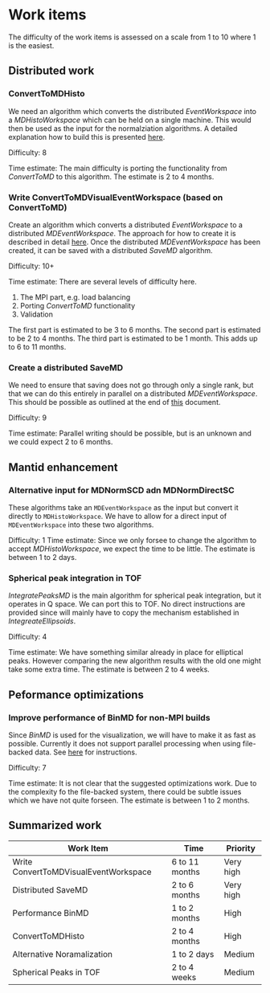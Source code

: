 # Work items

The difficulty of the work items is assessed on a scale from 1 to 10 where
1 is the easiest.

## Distributed work

### ConvertToMDHisto

We need an algorithm which converts the distributed *EventWorkspace* into
a *MDHistoWorkspace* which can be held on a single machine. This would then
be used as the input for the normalziation algorithms. A detailed explanation
how to build this is presented [here](./how_to_implement_convert_to_md_histo.md).

Difficulty: 8

Time estimate: The main difficulty is porting the functionality from
               *ConvertToMD* to this algorithm. The estimate is 2 to 4 months.

### Write ConvertToMDVisualEventWorkspace (based on ConvertToMD)

Create an algorithm which converts a distributed *EventWorkspace* to a
distributed *MDEventWorkspace*. The approach for how to create it is described
in detail [here](../distributed_data_structures/simon_split.md). Once the
distributed *MDEventWorkspace* has been created, it can be saved with a
distributed *SaveMD* algorithm.

Difficulty: 10+

Time estimate: There are several levels of difficulty here.
1. The MPI part, e.g. load balancing
2. Porting *ConvertToMD* functionality
3. Validation

  The first part is estimated to be 3 to 6 months. The second part is estimated to be 2 to 4 months. The third part is estimated to be 1 month. This adds up to 6 to 11 months.

### Create a distributed SaveMD

We need to ensure that saving does not go through only a single rank, but that
we can do this entirely in parallel on a distributed *MDEventWorkspace*. This
should be possible as outlined at the end of
 [this](../distributed_data_structures/simon_split.md) document.

Difficulty: 9

Time estimate: Parallel writing should be possible, but is an unknown
               and we could expect 2 to 6 months.

## Mantid enhancement

### Alternative input for MDNormSCD adn MDNormDirectSC
These algorithms take an `MDEventWorkspace` as the input but convert it
directly to `MDHistoWorkspace`. We have to allow for a direct input of `MDEventWorkspace`
into these two algorithms.

Difficulty: 1
Time estimate: Since we only forsee to change the algorithm to accept *MDHistoWorkspace*,
               we expect the time to be little. The estimate is between 1 to 2 days.

### Spherical peak integration in TOF
*IntegratePeaksMD* is the main algorithm for spherical peak integration,
but it operates in Q space. We can port this to TOF. No direct instructions are
provided since will mainly have to copy the mechanism established in
*IntegreateEllipsoids*.

Difficulty: 4

Time estimate: We have something similar already in place for elliptical peaks. However comparing the new algorithm results with the old one might take some extra time. The estimate is between 2 to 4 weeks.

## Peformance optimizations

### Improve performance of BinMD for non-MPI builds
Since *BinMD* is used for the visualization, we will have to make it as
fast as possible. Currently it does not support parallel processing when using
file-backed data. See [here](../how_to_make_bin_md_parallel_for_file_backed.md)
for instructions.

Difficulty: 7

Time estimate: It is not clear that the suggested optimizations work. Due to the
               complexity fo the file-backed system, there could be subtle issues
               which we have not quite forseen. The estimate is between 1 to 2 months.

## Summarized work

| Work Item                             | Time                 | Priority  |
|---------------------------------------|----------------------|-----------|
| Write ConvertToMDVisualEventWorkspace | 6 to 11 months       | Very high |
| Distributed SaveMD                    | 2 to 6 months        | Very high |
| Performance BinMD                     | 1 to 2 months        | High      |
| ConvertToMDHisto                      | 2 to 4 months        | High      |
| Alternative Noramalization            | 1 to 2 days          | Medium    |
| Spherical Peaks in TOF                | 2 to 4 weeks         | Medium    |
